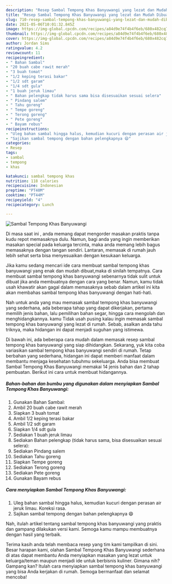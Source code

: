 ```yaml
---
description: "Resep Sambal Tempong Khas Banyuwangi yang lezat dan Mudah Dibuat"
title: "Resep Sambal Tempong Khas Banyuwangi yang lezat dan Mudah Dibuat"
slug: 710-resep-sambal-tempong-khas-banyuwangi-yang-lezat-dan-mudah-dibuat
date: 2021-05-06T10:01:32.845Z
image: https://img-global.cpcdn.com/recipes/a84d9e74f4b4f6eb/680x482cq70/sambal-tempong-khas-banyuwangi-foto-resep-utama.jpg
thumbnail: https://img-global.cpcdn.com/recipes/a84d9e74f4b4f6eb/680x482cq70/sambal-tempong-khas-banyuwangi-foto-resep-utama.jpg
cover: https://img-global.cpcdn.com/recipes/a84d9e74f4b4f6eb/680x482cq70/sambal-tempong-khas-banyuwangi-foto-resep-utama.jpg
author: Jordan Sims
ratingvalue: 4.2
reviewcount: 11
recipeingredient:
- " Bahan Sambal"
- "20 buah cabe rawit merah"
- "3 buah tomat"
- "1/2 keping terasi bakar"
- "1/2 sdt garam"
- "1/4 sdt gula"
- "1 buah jeruk limau"
- " Bahan pelengkap tidak harus sama bisa disesuaikan sesuai selera"
- " Pindang salem"
- " Tahu goreng"
- " Tempe goreng"
- " Terong goreng"
- " Pete goreng"
- " Bayam rebus"
recipeinstructions:
- "Uleg bahan sambal hingga halus, kemudian kucuri dengan perasan air jeruk limau. Koreksi rasa."
- "Sajikan sambal tempong dengan bahan pelengkapnya 😄"
categories:
- Resep
tags:
- sambal
- tempong
- khas

katakunci: sambal tempong khas 
nutrition: 118 calories
recipecuisine: Indonesian
preptime: "PT40M"
cooktime: "PT44M"
recipeyield: "4"
recipecategory: Lunch

---
```



![Sambal Tempong Khas Banyuwangi](https://img-global.cpcdn.com/recipes/a84d9e74f4b4f6eb/680x482cq70/sambal-tempong-khas-banyuwangi-foto-resep-utama.jpg)

Di masa  saat ini , anda memang dapat mengorder masakan praktis tanpa kudu repot memasaknya dulu. Namun, bagi anda yang ingin memberikan masakan special pada keluarga tercinta, maka anda memang lebih bagus memasaknya dengan tangan sendiri. Lantaran, memasak di rumah jauh lebih sehat serta bisa menyesuaikan dengan kesukaan keluarga.

Jika kamu sedang mencari ide cara membuat sambal tempong khas banyuwangi yang enak dan mudah dibuat,maka di sinilah tempatnya. Cara membuat sambal tempong khas banyuwangi  sebenarnya tidak sulit untuk dibuat jika anda membuatnya dengan cara yang benar. Namun, kamu tidak usah khawatir akan gagal dalam memasaknya 
sebab dalam artikel ini kita akan membahas sambal tempong khas banyuwangi dengan hati-hati.  



Nah untuk anda yang mau memasak sambal tempong khas banyuwangi yang sederhana, ada beberapa tahap yang dapat dikerjakan, pertama memilih jenis bahan, lalu pemilihan bahan segar, hingga cara mengolah dan menghidangkannya. kamu Tidak usah pusing kalau ingin memasak sambal tempong khas banyuwangi yang lezat di rumah. Sebab, asalkan anda  tahu triknya, maka hidangan ini dapat menjadi suguhan yang istimewa.

Di bawah ini, ada beberapa cara mudah dalam memasak resep sambal tempong khas banyuwangi yang siap dihidangkan. Sekarang, yuk kita coba variasikan sambal tempong khas banyuwangi sendiri di rumah. Tetap berbahan yang sederhana, hidangan ini dapat memberi manfaat dalam membantu menjaga kesehatan tubuhmu sekeluarga. Anda bisa membuat Sambal Tempong Khas Banyuwangi memakai 14 jenis bahan dan 2 tahap pembuatan. Berikut ini cara untuk membuat hidangannya.

<!--inarticleads1-->

##### Bahan-bahan dan bumbu yang digunakan dalam menyiapkan Sambal Tempong Khas Banyuwangi:

1. Gunakan  Bahan Sambal:
1. Ambil 20 buah cabe rawit merah
1. Siapkan 3 buah tomat
1. Ambil 1/2 keping terasi bakar
1. Ambil 1/2 sdt garam
1. Siapkan 1/4 sdt gula
1. Sediakan 1 buah jeruk limau
1. Sediakan  Bahan pelengkap (tidak harus sama, bisa disesuaikan sesuai selera):
1. Sediakan  Pindang salem
1. Sediakan  Tahu goreng
1. Siapkan  Tempe goreng
1. Sediakan  Terong goreng
1. Sediakan  Pete goreng
1. Gunakan  Bayam rebus




<!--inarticleads2-->

##### Cara menyiapkan Sambal Tempong Khas Banyuwangi:

1. Uleg bahan sambal hingga halus, kemudian kucuri dengan perasan air jeruk limau. Koreksi rasa.
1. Sajikan sambal tempong dengan bahan pelengkapnya 😄




Nah, itulah artikel tentang  sambal tempong khas banyuwangi  yang praktis dan gampang dilakukan versi kami. Semoga kamu mampu membuatnya dengan hasil yang terbaik. 

Terima kasih anda telah membaca resep yang tim kami tampilkan di sini. Besar harapan kami, olahan  Sambal Tempong Khas Banyuwangi sederhana di atas dapat membantu Anda menyiapkan masakan yang lezat untuk keluarga/teman maupun menjadi ide untuk berbisnis kuliner. Gimana nih? Gampang kan? Itulah cara menyiapkan sambal tempong khas banyuwangi yang bisa Anda kerjakan di rumah. Semoga bermanfaat dan selamat mencoba!

